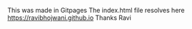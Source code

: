 This was made in Gitpages 
The index.html file resolves here https://ravibhojwani.github.io
Thanks Ravi

